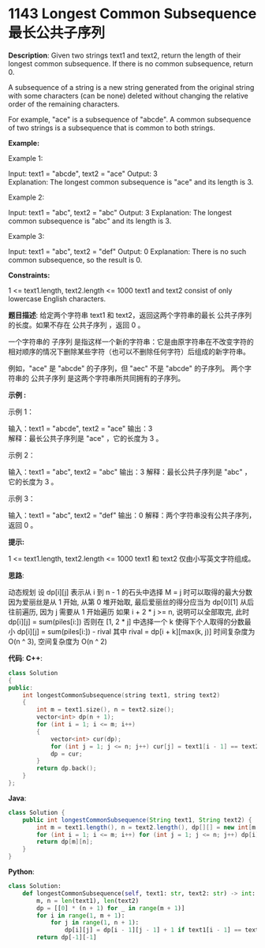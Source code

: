 # 1143 Longest Common Subsequence 最长公共子序列

__Description__:
Given two strings text1 and text2, return the length of their longest common subsequence. If there is no common subsequence, return 0.

A subsequence of a string is a new string generated from the original string with some characters (can be none) deleted without changing the relative order of the remaining characters.

For example, "ace" is a subsequence of "abcde".
A common subsequence of two strings is a subsequence that is common to both strings.

__Example:__

Example 1:

Input: text1 = "abcde", text2 = "ace"
Output: 3  
Explanation: The longest common subsequence is "ace" and its length is 3.

Example 2:

Input: text1 = "abc", text2 = "abc"
Output: 3
Explanation: The longest common subsequence is "abc" and its length is 3.

Example 3:

Input: text1 = "abc", text2 = "def"
Output: 0
Explanation: There is no such common subsequence, so the result is 0.

__Constraints:__

1 <= text1.length, text2.length <= 1000
text1 and text2 consist of only lowercase English characters.

__题目描述__:
给定两个字符串 text1 和 text2，返回这两个字符串的最长 公共子序列 的长度。如果不存在 公共子序列 ，返回 0 。

一个字符串的 子序列 是指这样一个新的字符串：它是由原字符串在不改变字符的相对顺序的情况下删除某些字符（也可以不删除任何字符）后组成的新字符串。

例如，"ace" 是 "abcde" 的子序列，但 "aec" 不是 "abcde" 的子序列。
两个字符串的 公共子序列 是这两个字符串所共同拥有的子序列。

__示例 :__

示例 1：

输入：text1 = "abcde", text2 = "ace"
输出：3  
解释：最长公共子序列是 "ace" ，它的长度为 3 。

示例 2：

输入：text1 = "abc", text2 = "abc"
输出：3
解释：最长公共子序列是 "abc" ，它的长度为 3 。

示例 3：

输入：text1 = "abc", text2 = "def"
输出：0
解释：两个字符串没有公共子序列，返回 0 。

__提示:__

1 <= text1.length, text2.length <= 1000
text1 和 text2 仅由小写英文字符组成。

__思路__:

动态规划
设 dp[i][j] 表示从 i 到 n - 1 的石头中选择 M = j 时可以取得的最大分数
因为爱丽丝是从 1 开始, 从第 0 堆开始取, 最后爱丽丝的得分应当为 dp[0][1]
从后往前遍历, 因为 j 需要从 1 开始遍历
如果 i + 2 * j >= n, 说明可以全部取完, 此时 dp[i][j] = sum(piles[i:])
否则在 [1, 2 * j] 中选择一个 k 使得下个人取得的分数最小
dp[i][j] = sum(piles[i:]) - rival
其中 rival = dp[i + k][max(k, j)]
时间复杂度为 O(n ^ 3), 空间复杂度为 O(n ^ 2)

__代码__:
__C++__:

```C++
class Solution 
{
public:
    int longestCommonSubsequence(string text1, string text2) 
    {
        int m = text1.size(), n = text2.size();
        vector<int> dp(n + 1);
        for (int i = 1; i <= m; i++)
        {
            vector<int> cur(dp);
            for (int j = 1; j <= n; j++) cur[j] = text1[i - 1] == text2[j - 1] ? dp[j - 1] + 1 : max(cur[j - 1], dp[j]);
            dp = cur;
        }
        return dp.back();
    }
};
```

__Java__:

```Java
class Solution {
    public int longestCommonSubsequence(String text1, String text2) {
        int m = text1.length(), n = text2.length(), dp[][] = new int[m + 1][n + 1];
        for (int i = 1; i <= m; i++) for (int j = 1; j <= n; j++) dp[i][j] = text1.charAt(i - 1) == text2.charAt(j - 1) ? dp[i - 1][j - 1] + 1 : Math.max(dp[i - 1][j], dp[i][j - 1]);
        return dp[m][n];
    }
}
```

__Python__:

```Python
class Solution:
    def longestCommonSubsequence(self, text1: str, text2: str) -> int:
        m, n = len(text1), len(text2)
        dp = [[0] * (n + 1) for _ in range(m + 1)]
        for i in range(1, m + 1):
            for j in range(1, n + 1):
                dp[i][j] = dp[i - 1][j - 1] + 1 if text1[i - 1] == text2[j - 1] else max(dp[i - 1][j], dp[i][j - 1])
        return dp[-1][-1]
```
